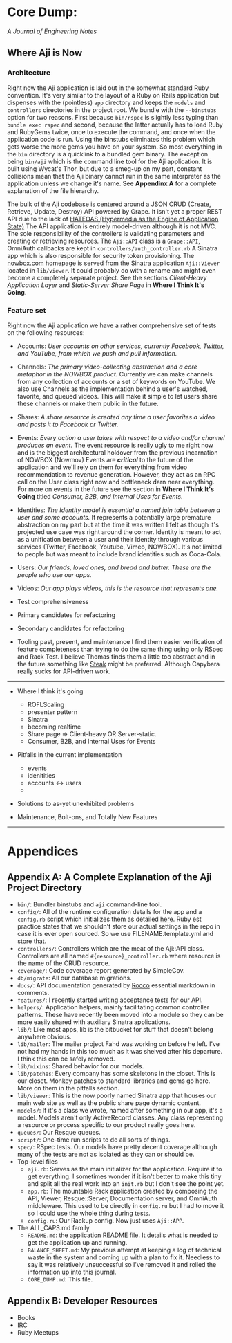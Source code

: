 Core Dump:
==========

*A Journal of Engineering Notes*

Where Aji is Now
----------------

### Architecture ###

Right now the Aji application is laid out in the somewhat standard Ruby
convention. It's very similar to the layout of a Ruby on Rails application but
dispenses with the (pointless) `app` directory and keeps the `models` and
`controllers` directories in the project root. We bundle with the `--binstubs`
option for two reasons.  First because `bin/rspec` is slightly less typing than
`bundle exec rspec` and second, because the latter actually has to load Ruby and
RubyGems twice, once to execute the command, and once when the application code
is run. Using the binstubs eliminates this problem which gets worse the more
gems you have on your system. So most everything in the `bin` directory is a
quicklink to a bundled gem binary. The exception being `bin/aji` which is the
command line tool for the Aji application. It is built using Wycat's Thor, but
due to a smeg-up on my part, constant collisions mean that the Aji binary cannot
run in the same interpreter as the application unless we change it's name. See
__Appendinx A__ for a complete explanation of the file hierarchy.

The bulk of the Aji codebase is centered around a JSON CRUD (Create, Retrieve,
Update, Destroy) API powered by Grape. It isn't yet a proper REST API due to the
lack of [HATEOAS (Hypermedia as the Engine of Application State)][HATEOAS] The
API application is entirely model-driven although it is not MVC. The sole
responsibility of the controllers is validating parameters and creating or
retrieving resources. The `Aji::API` class is a `Grape::API`, OmniAuth callbacks
are kept in `controllers/auth_controller.rb` A Sinatra app which is also
responsible for security token provisioning. The [nowbox.com](http://nowbox.com)
homepage is served from the Sinatra application `Aji::Viewer` located in
`lib/viewer`. It could probably do with a rename and might even become a
completely separate project. See the sections *Client-Heavy Application Layer*
and *Static-Server Share Page* in __Where I Think It's Going__.

### Feature set ###

Right now the Aji application we have a rather comprehensive set of tests on the
following resources:

- Accounts: *User accounts on other services, currently Facebook, Twitter, and
  YouTube, from which we push and pull information.*

- Channels: *The primary video-collecting abstraction and a core metaphor in the
  NOWBOX product.* Currently we can make channels from any collection of
  accounts or a set of keywords on YouTube. We also use Channels as the
  implementation behind a user's watched, favorite, and queued videos. This will
  make it simple to let users share these channels or make them public in the
  future.

- Shares: *A share resource is created any time a user favorites a video and
  posts it to Facebook or Twitter.*

- Events: *Every action a user takes with respect to a video and/or channel
  produces an event.* The event resource is really ugly to me right now and is
  the biggest architectural holdover from the previous incarnation of NOWBOX
  (Nowmov) Events are ***critical*** to the future of the application and we'll
  rely on them for everything from video recommendation to revenue generation.
  However, they act as an RPC call on the User class right now and bottleneck
  darn near everything. For more on events in the future see the section in
  __Where I Think It's Going__ titled _Consumer, B2B, and Internal Uses for
  Events_.

- Identities: *The Identity model is essential a named join table between a user
  and some accounts.*
  It represents a potentially large premature abstraction on my part but at the
  time it was written I felt as though it's projected use case was right around
  the corner. Identity is meant to act as a unification between a user and their
  Identity through various services (Twitter, Facebook, Youtube, Vimeo, NOWBOX).
  It's not limited to people but was meant to include brand identities such as
  Coca-Cola.

- Users: *Our friends, loved ones, and bread and butter. These are the people
  who use our apps.*

- Videos: *Our app plays videos, this is the resource that represents one.*

- Test comprehensiveness
- Primary candidates for refactoring
- Secondary candidates for refactoring
- Tooling past, present, and maintenance
I find
  them easier verification of feature completeness than trying to do the same
thing using only RSpec and Rack Test. I believe Thomas finds them a little too
abstract and in the future something like [Steak](https://github.com/cavalle/steak)
might be preferred. Although Capybara really sucks for API-driven work.

---

- Where I think it's going
  - ROFLScaling
  - presenter pattern
  - Sinatra
  - becoming realtime
  - Share page => Client-heavy OR Server-static.
  - Consumer, B2B, and Internal Uses for Events

- Pitfalls in the current implementation
  - events
  - idenitities
  - accounts <-> users
  - 

- Solutions to as-yet unexhibited problems

- Maintenance, Bolt-ons, and Totally New Features

---

Appendices
==========

Appendix A: A Complete Explanation of the Aji Project Directory
---------------------------------------------------------------

- `bin/`: Bundler binstubs and `aji` command-line tool.
- `config/`: All of the runtime configuration details for the app and a
  `config.rb` script which initializes them as detailed [here][blog1]. Ruby
  est practice states that we shouldn't store our actual settings in the repo in
  case it is ever open sourced. So we use FILENAME.template.yml and store that.
- `controllers/`: Controllers which are the meat of the Aji::API class.
  Controllers are all named `#{resource}_controller.rb` where resource is the
  name of the CRUD resource.
- `coverage/`: Code coverage report generated by SimpleCov.
- `db/migrate`: All our database migrations.
- `docs/`: API documentation generated by [Rocco][] essential markdown in
  comments.
- `features/`: I recently started writing acceptance tests for our API.
- `helpers/`: Application helpers, mainly facilitating common controller
  patterns. These have recently been moved into a module so they can be more
  easily shared with auxiliary Sinatra applications.
- `lib/`: Like most apps, lib is the bitbucket for stuff that doesn't belong
  anywhere obvious.
- `lib/mailer`: The mailer project Fahd was working on before he left. I've not
  had my hands in this too much as it was shelved after his departure. I think
  this can be safely removed.
- `lib/mixins`: Shared behavior for our models.
- `lib/patches`: Every company has some skeletons in the closet. This is our
  closet. Monkey patches to standard libraries and gems go here. More on them in
  the pitfalls section.
- `lib/viewer`: This is the now poorly named Sinatra app that houses our main
  web site as well as the public share page dynamic content.
- `models/`: If it's a class we wrote, named after something in our app, it's a
  model. Models aren't only ActiveRecord classes. Any class representing a
resource or process specific to our product really goes here.
- `queues/`: Our Resque queues.
- `script/`: One-time run scripts to do all sorts of things.
- `spec/`: RSpec tests. Our models have pretty decent coverage although many of
  the tests are not as isolated as they can or should be.
- Top-level files
  - `aji.rb`: Serves as the main initializer for the application. Require it to
    get everything. I sometimes wonder if it isn't better to make this tiny and
    split all the real work into an `init.rb` but I don't see the point yet.
  - `app.rb`: The mountable Rack application created by composing the API,
    Viewer, Resque::Server, Documentation server, and OmniAuth middleware. This
    used to be directly in `config.ru` but I had to move it so I could use the
    whole thing during tests.
  - `config.ru`: Our Rackup config. Now just uses `Aji::APP`.
- The ALL_CAPS.md family
  - `README.md`: the application README file. It details what is needed to get the
    application up and running.
  - `BALANCE_SHEET.md`: My previous attempt at keeping a log of technical waste
    in the system and coming up with a plan to fix it. Needless to say it was
    relatively unsuccessful so I've removed it and rolled the information up
    into this journal.
  - `CORE_DUMP.md`: This file.

Appendix B: Developer Resources
-------------------------------
- Books
- IRC
- Ruby Meetups

[blog1]: http://blog.nuclearsandwich.com/blog/2011/06/25/a-sane-configuration-setup-for-rack-applications-on-heroku/
[Rocco]: http://rtomayko.github.com/rocco/
[HATEOAS]: https://en.wikipedia.org/wiki/HATEOAS

